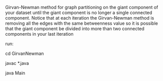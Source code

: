 Girvan-Newman method for graph partitioning on the giant component of your dataset until the giant component is no longer a single connected component. Notice that at each iteration the Girvan-Newman method is removing all the edges with the same betweenness value so it is possible that the giant component be divided into more than two connected components in your last iteration

run:

cd GirvanNewman

javac *.java

java Main
